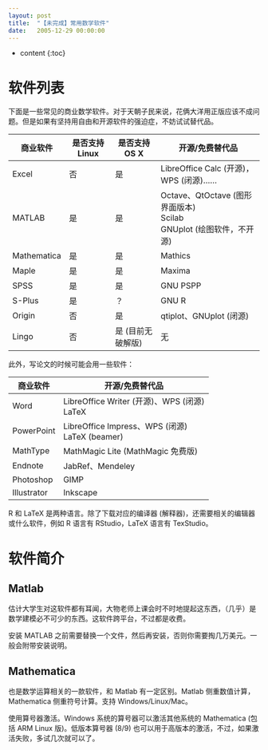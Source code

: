```yaml
---
layout: post
title:  "【未完成】常用数学软件"
date:   2005-12-29 00:00:00
---
```

* content
{:toc}

# 软件列表

下面是一些常见的商业数学软件。对于天朝子民来说，花俩大洋用正版应该不成问题。但是如果有坚持用自由和开源软件的强迫症，不妨试试替代品。

商业软件     | 是否支持 Linux | 是否支持 OS X | 开源/免费替代品
------------|---------------|-------------|----------
Excel       | 否            | 是           | LibreOffice Calc (开源)，WPS (闭源)……
MATLAB      | 是            | 是           | Octave、QtOctave (图形界面版本)<br>Scilab<br>GNUplot (绘图软件，不开源)
Mathematica | 是            | 是           | Mathics
Maple       | 是            | 是           | Maxima
SPSS        | 是            | 是           | GNU PSPP
S-Plus      | 是			   | ？           | GNU R
Origin	    | 否            | 是           | qtiplot、GNUplot (闭源)
Lingo       | 否            | 是 (目前无破解版) | 无

此外，写论文的时候可能会用一些软件：

商业软件     | 开源/免费替代品
------------|------------------
Word        | LibreOffice Writer (开源)、WPS (闭源)<br>LaTeX
PowerPoint  | LibreOffice Impress、WPS (闭源)<br>LaTeX (beamer)
MathType	| MathMagic Lite (MathMagic 免费版)
Endnote     | JabRef、Mendeley
Photoshop   | GIMP
Illustrator | Inkscape

R 和 LaTeX 是两种语言。除了下载对应的编译器 (解释器)，还需要相关的编辑器或什么软件，例如 R 语言有 RStudio，LaTeX 语言有 TexStudio。

# 软件简介

## Matlab

估计大学生对这软件都有耳闻，大物老师上课会时不时地提起这东西，（几乎）是数学建模必不可少的东西。这软件跨平台，不过都是收费。

安装 MATLAB 之前需要替换一个文件，然后再安装，否则你需要掏几万美元。一般会附带安装说明。

## Mathematica

也是数学运算相关的一款软件，和 Matlab 有一定区别。Matlab 侧重数值计算，Mathematica 侧重符号计算。支持 Windows/Linux/Mac。

使用算号器激活。Windows 系统的算号器可以激活其他系统的 Mathematica (包括 ARM Linux 版)。低版本算号器 (8/9) 也可以用于高版本的激活，不过，如果激活失败，多试几次就可以了。
